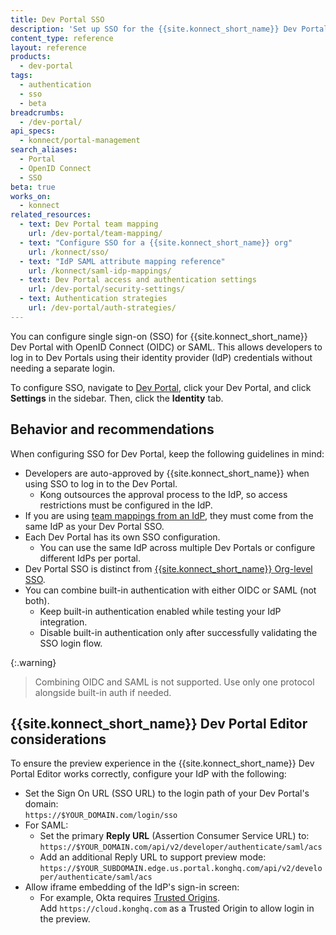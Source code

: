 ```yaml
---
title: Dev Portal SSO
description: 'Set up SSO for the {{site.konnect_short_name}} Dev Portal using OpenID Connect (OIDC) or SAML.'
content_type: reference
layout: reference
products:
  - dev-portal
tags:
  - authentication
  - sso
  - beta
breadcrumbs:
  - /dev-portal/
api_specs:
  - konnect/portal-management
search_aliases:
  - Portal
  - OpenID Connect
  - SSO
beta: true
works_on:
  - konnect
related_resources:
  - text: Dev Portal team mapping
    url: /dev-portal/team-mapping/
  - text: "Configure SSO for a {{site.konnect_short_name}} org"
    url: /konnect/sso/
  - text: "IdP SAML attribute mapping reference"
    url: /konnect/saml-idp-mappings/
  - text: Dev Portal access and authentication settings
    url: /dev-portal/security-settings/
  - text: Authentication strategies
    url: /dev-portal/auth-strategies/
---
```


You can configure single sign-on (SSO) for {{site.konnect_short_name}} Dev Portal with OpenID Connect (OIDC) or SAML.
This allows developers to log in to Dev Portals using their identity provider (IdP) credentials without needing a separate login. 

To configure SSO, navigate to [Dev Portal](https://cloud.konghq.com/portals/), click your Dev Portal, and click **Settings** in the sidebar. Then, click the **Identity** tab.

## Behavior and recommendations

When configuring SSO for Dev Portal, keep the following guidelines in mind:

* Developers are auto-approved by {{site.konnect_short_name}} when using SSO to log in to the Dev Portal.
  * Kong outsources the approval process to the IdP, so access restrictions must be configured in the IdP.
* If you are using [team mappings from an IdP](/dev-portal/team-mapping/), they must come from the same IdP as your Dev Portal SSO.
* Each Dev Portal has its own SSO configuration.
  * You can use the same IdP across multiple Dev Portals or configure different IdPs per portal.
* Dev Portal SSO is distinct from [{{site.konnect_short_name}} Org-level SSO](/konnect/authentication/).
* You can combine built-in authentication with either OIDC or SAML (not both).
  * Keep built-in authentication enabled while testing your IdP integration.
  * Disable built-in authentication only after successfully validating the SSO login flow.

{:.warning}
> Combining OIDC and SAML is not supported. Use only one protocol alongside built-in auth if needed.

## {{site.konnect_short_name}} Dev Portal Editor considerations

To ensure the preview experience in the {{site.konnect_short_name}} Dev Portal Editor works correctly, configure your IdP with the following:

* Set the Sign On URL (SSO URL) to the login path of your Dev Portal's domain:  
  `https://$YOUR_DOMAIN.com/login/sso`
* For SAML:
  * Set the primary **Reply URL** (Assertion Consumer Service URL) to:  
    `https://$YOUR_DOMAIN.com/api/v2/developer/authenticate/saml/acs`
  * Add an additional Reply URL to support preview mode:  
    `https://$YOUR_SUBDOMAIN.edge.us.portal.konghq.com/api/v2/developer/authenticate/saml/acs`
* Allow iframe embedding of the IdP's sign-in screen:
  * For example, Okta requires [Trusted Origins](https://help.okta.com/en-us/content/topics/api/trusted-origins-iframe.htm).  
    Add `https://cloud.konghq.com` as a Trusted Origin to allow login in the preview.

